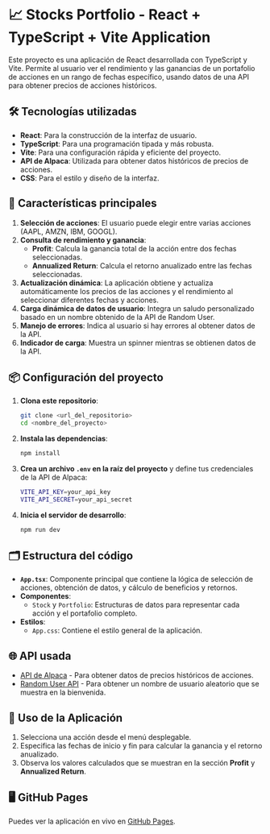 # 📈 Stocks Portfolio - React + TypeScript + Vite Application

Este proyecto es una aplicación de React desarrollada con TypeScript y Vite. Permite al usuario ver el rendimiento y las ganancias de un portafolio de acciones en un rango de fechas específico, usando datos de una API para obtener precios de acciones históricos.

## 🛠 Tecnologías utilizadas

- **React**: Para la construcción de la interfaz de usuario.
- **TypeScript**: Para una programación tipada y más robusta.
- **Vite**: Para una configuración rápida y eficiente del proyecto.
- **API de Alpaca**: Utilizada para obtener datos históricos de precios de acciones.
- **CSS**: Para el estilo y diseño de la interfaz.

## 🌟 Características principales

1. **Selección de acciones**: El usuario puede elegir entre varias acciones (AAPL, AMZN, IBM, GOOGL).
2. **Consulta de rendimiento y ganancia**:
   - **Profit**: Calcula la ganancia total de la acción entre dos fechas seleccionadas.
   - **Annualized Return**: Calcula el retorno anualizado entre las fechas seleccionadas.
3. **Actualización dinámica**: La aplicación obtiene y actualiza automáticamente los precios de las acciones y el rendimiento al seleccionar diferentes fechas y acciones.
4. **Carga dinámica de datos de usuario**: Integra un saludo personalizado basado en un nombre obtenido de la API de Random User.
5. **Manejo de errores**: Indica al usuario si hay errores al obtener datos de la API.
6. **Indicador de carga**: Muestra un spinner mientras se obtienen datos de la API.

## 📦 Configuración del proyecto

1. **Clona este repositorio**:
    ```bash
    git clone <url_del_repositorio>
    cd <nombre_del_proyecto>
    ```

2. **Instala las dependencias**:
    ```bash
    npm install
    ```

3. **Crea un archivo `.env` en la raíz del proyecto** y define tus credenciales de la API de Alpaca:
    ```bash
    VITE_API_KEY=your_api_key
    VITE_API_SECRET=your_api_secret
    ```

4. **Inicia el servidor de desarrollo**:
    ```bash
    npm run dev
    ```

## 🗂 Estructura del código

- **`App.tsx`**: Componente principal que contiene la lógica de selección de acciones, obtención de datos, y cálculo de beneficios y retornos.
- **Componentes**:
   - `Stock` y `Portfolio`: Estructuras de datos para representar cada acción y el portafolio completo.
- **Estilos**:
   - `App.css`: Contiene el estilo general de la aplicación.

## 🌐 API usada

- [API de Alpaca](https://alpaca.markets/docs/api-references/market-data-api/) - Para obtener datos de precios históricos de acciones.
- [Random User API](https://randomuser.me/) - Para obtener un nombre de usuario aleatorio que se muestra en la bienvenida.

## 🚀 Uso de la Aplicación

1. Selecciona una acción desde el menú desplegable.
2. Especifica las fechas de inicio y fin para calcular la ganancia y el retorno anualizado.
3. Observa los valores calculados que se muestran en la sección **Profit** y **Annualized Return**.

## 🖥️ GitHub Pages

Puedes ver la aplicación en vivo en [GitHub Pages](https://daniela-quintana.github.io/stocks-portfolio/).
